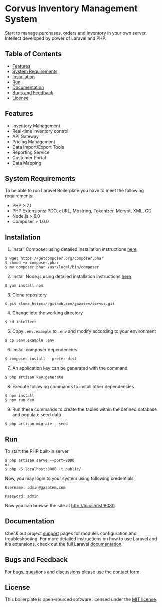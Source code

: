  
# Corvus Inventory Management System

Start to manage purchases, orders and inventory in your own server. Intellect developed by power of Laravel and PHP.

## Table of Contents

- [Features](#features)
- [System Requirements](#system-requirements)
- [Installation](#installation)
- [Run](#run)
- [Documentation](#documentation)
- [Bugs and Feedback](#bugs-and-feedback)
- [License](#license)

## Features
-   Inventory Management
-   Real-time inventory control
-   API Gateway
-   Pricing Management
-   Data Import/Export Tools
-   Reporting Service
-   Customer Portal
-   Data Mapping


## System Requirements
To be able to run Laravel Boilerplate you have to meet the following requirements:
- PHP > 7.1
- PHP Extensions: PDO, cURL, Mbstring, Tokenizer, Mcrypt, XML, GD
- Node.js > 6.0
- Composer > 1.0.0

## Installation
1. Install Composer using detailed installation instructions [here](https://getcomposer.org/doc/00-intro.md#installation-linux-unix-osx)
```
$ wget https://getcomposer.org/composer.phar
$ chmod +x composer.phar
$ mv composer.phar /usr/local/bin/composer
```
2. Install Node.js using detailed installation instructions [here](https://nodejs.org/en/download/package-manager/)
```
$ yum install npm
```
3. Clone repository
```
$ git clone https://github.com/gazatem/corvus.git
```
4. Change into the working directory
```
$ cd intellect
```
5. Copy `.env.example` to `.env` and modify according to your environment
```
$ cp .env.example .env
```
6. Install composer dependencies
```
$ composer install --prefer-dist
```
7. An application key can be generated with the command
```
$ php artisan key:generate
```
8. Execute following commands to install other dependencies
```
$ npm install
$ npm run dev
```
9. Run these commands to create the tables within the defined database and populate seed data
```
$ php artisan migrate --seed
```


## Run

To start the PHP built-in server
```
$ php artisan serve --port=8080
or
$ php -S localhost:8080 -t public/
```

Now, you may login to your system using following credentials.

```
Username: admin@gazatem.com

Password: admin
```

Now you can browse the site at [http://localhost:8080](http://localhost:8080)  


## Documentation

Check out project [support](https://gazatem.com/support) pages for modules configuration and troubleshooting.
For more detailed instructions on how to use Laravel and it's extensions, check out the full Laravel [documentation](https://laravel.com/docs/).



## Bugs and Feedback

For bugs, questions and discussions please use the [contact form](https://gazatem.com/contact-us).

## License

This boilerplate is open-sourced software licensed under the [MIT license](LICENSE).
